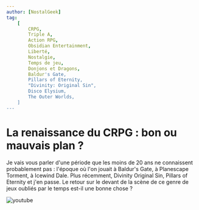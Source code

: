 ```yaml
---
author: [NostalGeek]
tag:
    [
        CRPG,
        Triple A,
        Action RPG,
        Obsidian Entertainment,
        Liberté,
        Nostalgie,
        Temps de jeu,
        Donjons et Dragons,
        Baldur's Gate,
        Pillars of Eternity,
        "Divinity: Original Sin",
        Disco Elysium,
        The Outer Worlds,
    ]
---
```


# La renaissance du CRPG : bon ou mauvais plan ?

Je vais vous parler d'une période que les moins de 20 ans ne connaissent probablement pas : l'époque où l'on jouait à Baldur's Gate, à Planescape Torment, à Icewind Dale. Plus récemment, Divinity Original Sin, Pillars of Eternity et j'en passe. Le retour sur le devant de la scène de ce genre de jeux oubliés par le temps est-il une bonne chose ?

![youtube](https://www.youtube.com/watch?v=79OLdAvJ2_U)
